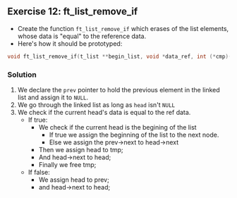 ## Exercise 12: ft_list_remove_if

- Create the function `ft_list_remove_if` which erases of the list elements, whose data is "equal" to the reference data.
- Here's how it should be prototyped:
```c
void ft_list_remove_if(t_list **begin_list, void *data_ref, int (*cmp)());
```

### Solution
1. We declare the `prev` pointer to hold the previous element in the linked list and assign it to `NULL`.
2. We go through the linked list as long as `head` isn't `NULL`
3. We check if the current head's data is equal to the ref data.
	- If true:
		- We check if the current head is the begining of the list
			- If true we assign the beginning of the list to the next node.
			- Else we assign the prev->next to head->next
		- Then we assign head to tmp;
		- And head->next to head;
		- Finally we free tmp;
	- If false:
		- We assign head to prev;
		- and head->next to head;
